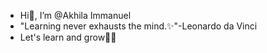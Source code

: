 - Hi👋, I’m @Akhila Immanuel
- "Learning never exhausts the mind.✨"-Leonardo da Vinci
- Let's learn and grow🌱💞️

<!---
AkhilaVasa/AkhilaVasa is a ✨ special ✨ repository because its `README.md` (this file) appears on your GitHub profile.
You can click the Preview link to take a look at your changes.
--->
